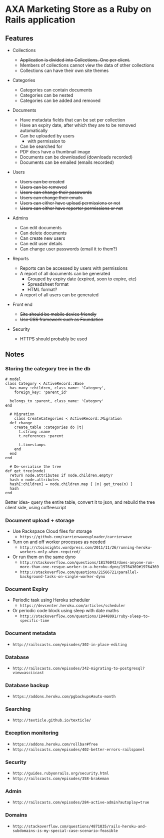 # AXA Marketing Store as a Ruby on Rails application

## Features

* Collections
  * ~~Application is divided into Collections. One per client.~~
  * Members of collections cannot view the data of other collections
  * Collections can have their own site themes

* Categories
  * Categories can contain documents
  * Categories can be nested
  * Categories can be added and removed

* Documents
  * Have metadata fields that can be set per collection
  * Have an expiry date, after which they are to be removed automatically
  * Can be uploaded by users
    * with permission to
  * Can be searched for
  * PDF docs have a thumbnail image
  * Documents can be downloaded (downloads recorded)
  * Documents can be emailed (emails recorded)

* Users
  * ~~Users can be created~~
  * ~~Users can be removed~~
  * ~~Users can change their passwords~~
  * ~~Users can change their emails~~
  * ~~Users can either have upload permissions or not~~
  * ~~Users can either have reporter permissions or not~~

* Admins
  * Can edit documents
  * Can delete documents
  * Can create new users
  * Can edit user details
  * Can change user passwords (email it to them?)

* Reports
  * Reports can be accessed by users with permissions
  * A report of all documents can be generated
    * Grouped by expiry date (expired, soon to expire, etc)
    * Spreadsheet format
    * HTML format?
  * A report of all users can be generated

* Front end
  * ~~Site should be mobile device friendly~~
  * ~~Use CSS framework such as Foundation~~

* Security
  * HTTPS should probably be used

## Notes

### Storing the category tree in the db

    # model
    class Category < ActiveRecord::Base
      has_many :children, class_name: 'Category',
        foreign_key: 'parent_id'

      belongs_to :parent, class_name: 'Category'
    end

      # Migration
        class CreateCategories < ActiveRecord::Migration
      def change
        create_table :categories do |t|
          t.string :name
          t.references :parent

          t.timestamps
        end
      end
    end

      # De-serialise the tree
    def get_tree(node)
      return node.attributes if node.children.empty?
      hash = node.attributes
      hash[:children] = node.children.map { |n| get_tree(n) }
      hash
    end

Better idea- query the entire table, convert it to json, and rebuild the tree
client side, using coffeescript

### Document upload + storage

* Use Rackspace Cloud files for storage
  * `https://github.com/carrierwaveuploader/carrierwave`
* Turn on and off worker processes as needed
  * `http://ctoinsights.wordpress.com/2011/11/26/running-heroku-workers-only-when-required/`
* Or run them on the same dyno
  * `http://stackoverflow.com/questions/18176043/does-anyone-run-more-than-one-resque-worker-in-a-heroku-dyno/19764369#19764369`
  * `http://stackoverflow.com/questions/21566721/parallel-background-tasks-on-single-worker-dyno`

### Document Expiry

* Periodic task using Heroku scheduler
  * `https://devcenter.heroku.com/articles/scheduler`
* Or periodic code block using sleep with date maths
  * `http://stackoverflow.com/questions/19448091/ruby-sleep-to-specific-time`

### Document metadata

* `http://railscasts.com/episodes/302-in-place-editing`

### Database

* `http://railscasts.com/episodes/342-migrating-to-postgresql?view=asciicast`

### Database backup

* `https://addons.heroku.com/pgbackups#auto-month`

### Searching

* `http://texticle.github.io/texticle/`

### Exception monitoring

* `https://addons.heroku.com/rollbar#free`
* `http://railscasts.com/episodes/402-better-errors-railspanel`

### Security

* `http://guides.rubyonrails.org/security.html`
* `http://railscasts.com/episodes/358-brakeman`

### Admin

* `http://railscasts.com/episodes/284-active-admin?autoplay=true`

### Domains

* `http://stackoverflow.com/questions/4871035/rails-heroku-and-subdomains-is-my-special-case-scenario-feasible`
